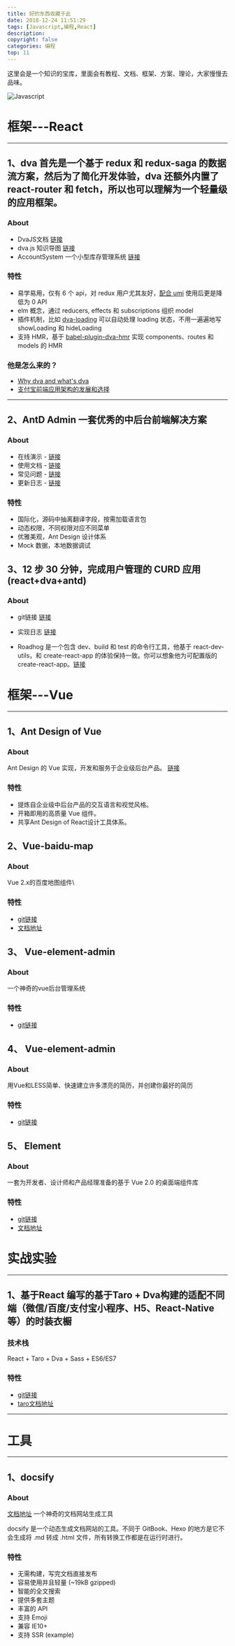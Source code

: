 ```yaml
---
title: 好的东西收藏于此
date: 2018-12-24 11:51:29
tags: [Javascript,编程,React]
description: 
copyright: false
categories: 编程
top: 11
---
```

这里会是一个知识的宝库，里面会有教程、文档、框架、方案、理论，大家慢慢去品味。

![Javascript](https://raw.githubusercontent.com/Duanruilong/phone_drl/master/image/blog/allweb.png)

<!--more-->


# 框架---React
---

## 1、dva 首先是一个基于 redux 和 redux-saga 的数据流方案，然后为了简化开发体验，dva 还额外内置了 react-router 和 fetch，所以也可以理解为一个轻量级的应用框架。

### About
 - DvaJS文档   [链接](https://dvajs.com/guide/)
 -  dva.js 知识导图   [链接](https://github.com/dvajs/dva-knowledgemap)
 -  AccountSystem 一个小型库存管理系统   [链接](https://github.com/yvanwangl/AccountSystem)


### 特性
- 易学易用，仅有 6 个 api，对 redux 用户尤其友好，[配合 umi](https://umijs.org/guide/with-dva.html) 使用后更是降低为 0 API
- elm 概念，通过 reducers, effects 和 subscriptions 组织 model
- 插件机制，比如 [dva-loading](https://github.com/dvajs/dva/tree/master/packages/dva-loading) 可以自动处理 loading 状态，不用一遍遍地写 showLoading 和 hideLoading
- 支持 HMR，基于 [babel-plugin-dva-hmr](https://github.com/dvajs/babel-plugin-dva-hmr) 实现 components、routes 和 models 的 HMR

### 他是怎么来的？
- [Why dva and what's dva](https://github.com/dvajs/dva/issues/1)
- [支付宝前端应用架构的发展和选择](https://www.github.com/sorrycc/blog/issues/6)


***

## 2、AntD Admin 一套优秀的中后台前端解决方案

### About
- 在线演示 - [链接](https://antd-admin.zuiidea.com)
- 使用文档 - [链接](https://doc.antd-admin.zuiidea.com/#/zh-cn/)
- 常见问题 - [链接](https://doc.antd-admin.zuiidea.com/#/zh-cn/faq)
- 更新日志 - [链接](https://doc.antd-admin.zuiidea.com/#/zh-cn/change-log)

### 特性
- 国际化，源码中抽离翻译字段，按需加载语言包
- 动态权限，不同权限对应不同菜单
- 优雅美观，Ant Design 设计体系
- Mock 数据，本地数据调试

## 3、12 步 30 分钟，完成用户管理的 CURD 应用 (react+dva+antd)

### About 
- git链接 [链接](https://github.com/dvajs/dva/tree/master/examples/user-dashboard)

- 实现日志 [链接](https://github.com/sorrycc/blog/issues/18)

- Roadhog 是一个包含 dev、build 和 test 的命令行工具，他基于 react-dev-utils，和 create-react-app 的体验保持一致。你可以想象他为可配置版的 create-react-app。[链接](https://github.com/sorrycc/roadhog/blob/master/README_zh-cn.md)


# 框架---Vue
---

## 1、Ant Design of Vue

### About 
 Ant Design 的 Vue 实现，开发和服务于企业级后台产品。
 [链接](https://vue.ant.design/docs/vue/introduce-cn/)

 ### 特性 
- 提炼自企业级中后台产品的交互语言和视觉风格。
- 开箱即用的高质量 Vue 组件。
- 共享Ant Design of React设计工具体系。


## 2、Vue-baidu-map

### About 
 Vue 2.x的百度地图组件\

### 特性 
- [git链接](https://github.com/Dafrok/vue-baidu-map?utm_source=mybridge&utm_medium=blog&utm_campaign=read_more)
- [文档地址](https://dafrok.github.io/vue-baidu-map/#/)



## 3、 Vue-element-admin

### About 
 一个神奇的vue后台管理系统

### 特性 
- [git链接](https://github.com/PanJiaChen/vue-element-admin?utm_source=mybridge&utm_medium=blog&utm_campaign=read_more)


## 4、 Vue-element-admin

### About 
 用Vue和LESS简单、快速建立许多漂亮的简历，并创建你最好的简历

### 特性 
- [git链接](https://github.com/salomonelli/best-resume-ever?utm_source=mybridge&utm_medium=blog&utm_campaign=read_more)


## 5、 Element

### About 
 一套为开发者、设计师和产品经理准备的基于 Vue 2.0 的桌面端组件库

### 特性 
- [git链接](https://github.com/ElemeFE/element?utm_source=mybridge&utm_medium=blog&utm_campaign=read_more)
- [文档地址](http://element-cn.eleme.io/#/zh-CN)



# 实战实验
---
## 1、基于React 编写的基于Taro + Dva构建的适配不同端（微信/百度/支付宝小程序、H5、React-Native 等）的时装衣橱

### 技术栈
React + Taro + Dva + Sass + ES6/ES7

### 特性 
- [git链接](https://github.com/Duanruilong/taro-msparis)
- [taro文档地址](https://nervjs.github.io/taro/docs/README.html)



---
# 工具

---
## 1、docsify

### About
[文档地址](https://docsify.js.org/#/zh-cn/)
一个神奇的文档网站生成工具

docsify 是一个动态生成文档网站的工具。不同于 GitBook、Hexo 的地方是它不会生成将 .md 转成 .html 文件，所有转换工作都是在运行时进行。

### 特性

- 无需构建，写完文档直接发布
- 容易使用并且轻量 (~19kB gzipped)
- 智能的全文搜索
- 提供多套主题
- 丰富的 API
- 支持 Emoji
- 兼容 IE10+
- 支持 SSR (example)

